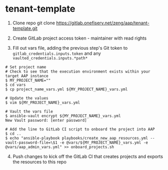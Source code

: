 # tenant-template
1. Clone repo
git clone https://gitlab.onefiserv.net/zeng/aap/tenant-template.git

2. Create GitLab project access token - maintainer with read rights

3. Fill out vars file, adding the previous step's Git token to `gitlab_credentials.inputs.token` and any `vaulted_credentials.inputs.*path*`
```
# Set project name
# Check to see that the execution environment exists within your target AAP instance
$ MY_PROJECT_NAME=""
$ cd vars
$ cp project_name_vars.yml ${MY_PROJECT_NAME}_vars.yml
 
# Update the values
$ vim ${MY_PROJECT_NAME}_vars.yml
 
# Vault the vars file
$ ansible-vault encrypt ${MY_PROJECT_NAME}_vars.yml
New Vault password: [enter password]
 
# Add the line to GitLab CI script to onboard the project into AAP
$ cd ..
$ echo "ansible-playbook playbooks/create_new_aap_resources.yml --vault-password-file=\$1 -e @vars/${MY_PROJECT_NAME}_vars.yml -e @vars/aap_admin_vars.yml" >> onboard_projects.sh
```

4. Push changes to kick off the GitLab CI that creates projects and exports the resources to this repo
